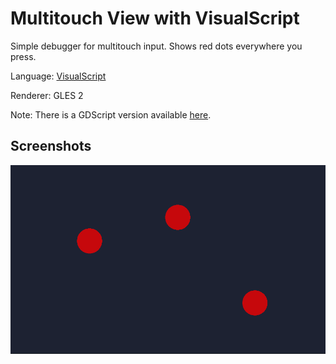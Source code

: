 # Multitouch View with VisualScript

Simple debugger for multitouch input.
Shows red dots everywhere you press.

Language: [VisualScript](https://docs.godotengine.org/en/latest/getting_started/scripting/visual_script/index.html)

Renderer: GLES 2

Note: There is a GDScript version available [here](https://github.com/godotengine/godot-demo-projects/tree/master/misc/multitouch_view).

## Screenshots

![Screenshot](../../misc/multitouch_view/screenshots/multitouch.png)
